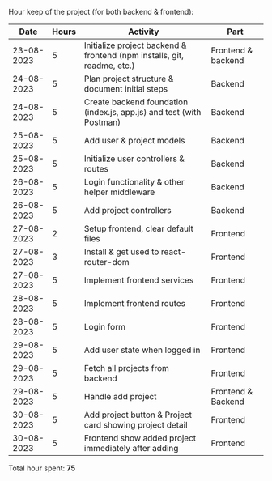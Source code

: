 Hour keep of the project (for both backend & frontend):

|Date|Hours|Activity|Part|
|-|-|-|-|
|23-08-2023|5|Initialize project backend & frontend (npm installs, git, readme, etc.)|Frontend & backend|
|24-08-2023|5|Plan project structure & document initial steps|Backend|
|24-08-2023|5|Create backend foundation (index.js, app.js) and test (with Postman)|Backend|
|25-08-2023|5|Add user & project models|Backend|
|25-08-2023|5|Initialize user controllers & routes|Backend|
|26-08-2023|5|Login functionality & other helper middleware|Backend|
|26-08-2023|5|Add project controllers|Backend|
|27-08-2023|2|Setup frontend, clear default files|Frontend|
|27-08-2023|3|Install & get used to react-router-dom|Frontend|
|27-08-2023|5|Implement frontend services|Frontend|
|28-08-2023|5|Implement frontend routes|Frontend|
|28-08-2023|5|Login form|Frontend|
|29-08-2023|5|Add user state when logged in|Frontend|
|29-08-2023|5|Fetch all projects from backend|Frontend|
|29-08-2023|5|Handle add project|Frontend & Backend|
|30-08-2023|5|Add project button & Project card showing project detail|Frontend|
|30-08-2023|5|Frontend show added project immediately after adding|Frontend|


Total hour spent: <b>75</b>
